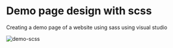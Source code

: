 # Demo page design with scss 
 Creating a demo page of a website using sass using visual studio

![demo-scss](https://github.com/fugi98/Demo-page-design-with-sass/assets/16610336/29cd4e29-942a-42b5-8383-1bfc93002a67)
